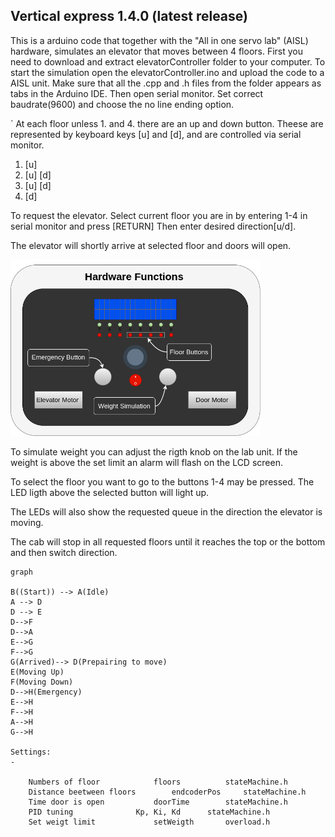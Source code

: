  Vertical express 1.4.0 (latest release)
 -
This is a arduino code that together with the "All in one servo lab" (AISL) hardware,  simulates an elevator that moves between 4 floors. First you need to download and extract elevatorController folder to your computer.
To start the simulation open the elevatorController.ino and upload the code to a AISL unit. Make sure that all the .cpp and .h files from the folder appears as tabs in the Arduino IDE. 
Then open serial monitor. Set correct baudrate(9600) and choose the no line ending option.

`
At each floor unless 1. and 4. there are an up and down button. Theese are represented by keyboard keys [u] and [d], and are controlled via serial monitor.  

1. [u]
2. [u] [d]
3. [u] [d]
4. [d]


To request the elevator. Select current floor you are in by entering 1-4 in serial monitor and press [RETURN]
Then enter desired direction[u/d]. 


The elevator will shortly arrive at selected floor and doors will open.

<img src="demo.png" width="400"/>

To simulate weight you can adjust the rigth knob on the lab unit. If the weight is above the set limit an alarm will flash on the LCD screen.

To select the floor you want to go to the buttons 1-4 may be pressed. The LED ligth above the selected button will light up.

The LEDs will also show the requested queue in the direction the elevator is moving.


The cab will stop in all requested floors until it reaches the top or the bottom and then switch direction.

```mermaid
graph

B((Start)) --> A(Idle)
A --> D
D --> E
D-->F
D-->A
E-->G
F-->G
G(Arrived)--> D(Prepairing to move)
E(Moving Up)
F(Moving Down)
D-->H(Emergency)
E-->H
F-->H
A-->H
G-->H

Settings:
-

    Numbers of floor			floors			stateMachine.h
    Distance beetween floors		endcoderPos		stateMachine.h
    Time door is open			doorTime		stateMachine.h
    PID tuning				Kp, Ki, Kd		stateMachine.h
    Set weigt limit  			setWeigth		overload.h
